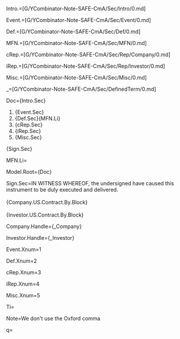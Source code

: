 Intro.=[G/YCombinator-Note-SAFE-CmA/Sec/Intro/0.md]

Event.=[G/YCombinator-Note-SAFE-CmA/Sec/Event/0.md]

Def.=[G/YCombinator-Note-SAFE-CmA/Sec/Def/0.md]

MFN.=[G/YCombinator-Note-SAFE-CmA/Sec/MFN/0.md]

cRep.=[G/YCombinator-Note-SAFE-CmA/Sec/Rep/Company/0.md]

iRep.=[G/YCombinator-Note-SAFE-CmA/Sec/Rep/Investor/0.md]

Misc.=[G/YCombinator-Note-SAFE-CmA/Sec/Misc/0.md]

_=[G/YCombinator-Note-SAFE-CmA/Sec/DefinedTerm/0.md]

Doc={Intro.Sec}<ol><li>{Event.Sec}<li>{Def.Sec}{MFN.Li}<li>{cRep.Sec}<li>{iRep.Sec}<li>{Misc.Sec}</ol>{Sign.Sec}

MFN.Li=</i>

Model.Root={Doc}

Sign.Sec=IN WITNESS WHEREOF, the undersigned have caused this instrument to be duly executed and delivered.<br><br>{Company.US.Contract.By.Block}<br><br>{Investor.US.Contract.By.Block}
  
Company.Handle={_Company}

Investor.Handle={_Investor}

Event.Xnum=1

Def.Xnum=2

cRep.Xnum=3

iRep.Xnum=4

Misc.Xnum=5

Ti=</i>

Note=We don't use the Oxford comma

q=</i>
